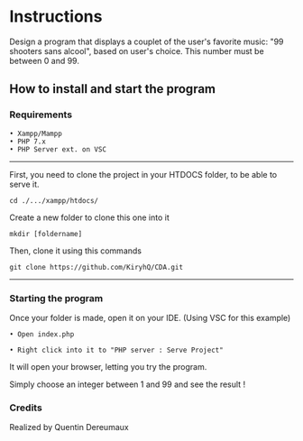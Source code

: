 # Instructions

Design a program that displays a couplet of the user's favorite music: "99 shooters sans alcool", based on user's choice. This number must be between 0 and 99.

## How to install and start the program

### Requirements 

    • Xampp/Mampp
    • PHP 7.x
    • PHP Server ext. on VSC
--- 
First, you need to clone the project in your HTDOCS folder, to be able to serve it.

    cd ./.../xampp/htdocs/

Create a new folder to clone this one into it

    mkdir [foldername]

Then, clone it using this commands 

    git clone https://github.com/KiryhQ/CDA.git

---

### Starting the program 

Once your folder is made, open it on your IDE. (Using VSC for this example)

    • Open index.php

    • Right click into it to "PHP server : Serve Project"

It will open your browser, letting you try the program.

Simply choose an integer between 1 and 99 and see the result ! 


### Credits 

Realized by Quentin Dereumaux




